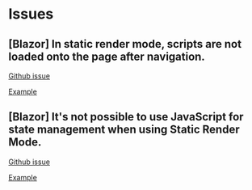# Issues 

## [Blazor] In static render mode, scripts are not loaded onto the page after navigation.

[Github issue](https://github.com/dotnet/aspnetcore/issues/51126)

[Example](./ScripLoadingInStaticMode/)

## [Blazor] It's not possible to use JavaScript for state management when using Static Render Mode.

[Github issue](https://github.com/dotnet/aspnetcore/issues/51128)

[Example](./JSStateInStaticMode/)